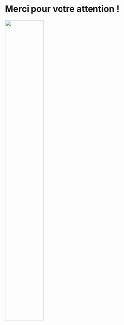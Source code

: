 # Merci pour votre attention !


<div class="full-center">
 <img style='height: 50%' src="https://media.tenor.com/87vwWw1TgsQAAAAC/the-end-finnished.gif">
</div>
